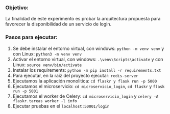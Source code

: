 ### Objetivo:
La finalidad de este experimento es probar la arquitectura propuesta para favorecer la disponibilidad de un servicio de login.

### Pasos para ejecutar:
1. Se debe instalar el entorno virtual, con windows: ```python -m venv venv``` y con Linux: ```python3 -m venv venv```
2. Activar el entorno virtual, con windows: ```.\venv\Scripts\activate``` y con Linux: ```source venv/bin/activate```
3. Instalar los requirements: ```python -m pip install -r requirements.txt```
4. Para ejecutar, en la raiz del proyecto ejecutar: ```redis-server```
5. Ejecutamos la aplicación monolitica: ```cd flaskr y flask run -p 5000```
6. Ejecutamos el microservicio: ```cd microservicio_login```, ```cd flaskr``` y ```flask run -p 5001```
7. Ejecutamos el worker de Celery: ```cd microservicio_login``` y ```celery -A flaskr.tareas worker -l info```
8. Ejecutar pruebas en el ```localhost:50001/login```